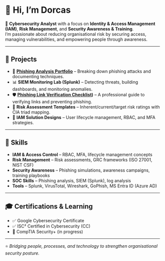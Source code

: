 # 👋 Hi, I’m Dorcas  

🔐 **Cybersecurity Analyst** with a focus on **Identity & Access Management (IAM)**, **Risk Management**, and **Security Awareness & Training**.  
I’m passionate about reducing organisational risk by securing access, managing vulnerabilities, and empowering people through awareness.  

---

## 🚀 Projects
- 📨 **[Phishing Analysis Portfolio](https://github.com/jimidorcas/Phishing-analysis-portfolio)** – Breaking down phishing attacks and documenting techniques.  
- 📊 **SIEM Monitoring Lab (Splunk)** – Detecting threats, building dashboards, and monitoring anomalies.  
- 🛡️ **[Phishing Link Verification Checklist](https://github.com/jimidorcas/Security-Awareness-Campaign))** – A professional guide to verifying links and preventing phishing.  
- 📑 **Risk Assessment Templates** – Inherent/current/target risk ratings with CIA triad mapping.  
- 🔐 **IAM Solution Designs** – User lifecycle management, RBAC, and MFA strategies.  

---

## 🧰 Skills
- **IAM & Access Control** – RBAC, MFA, lifecycle management concepts  
- **Risk Management** – Risk assessments, GRC frameworks (ISO 27001, NIST CSF)  
- **Security Awareness** – Phishing simulations, awareness campaigns, training playbooks  
- **SOC Skills** – Phishing analysis, SIEM (Splunk), log analysis  
- **Tools** – Splunk, VirusTotal, Wireshark, GoPhish, MS Entra ID (Azure AD)  

---

## 🎓 Certifications & Learning
- ✅ Google Cybersecurity Certificate  
- ✅ ISC² Certified in Cybersecurity (CC)  
- 🎯 CompTIA Security+ (in progress)  

---

⭐️ *Bridging people, processes, and technology to strengthen organisational security posture.*  
